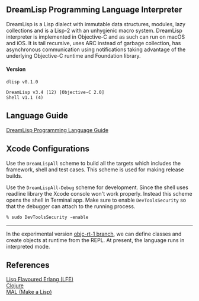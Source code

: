 ## DreamLisp Programming Language Interpreter

DreamLisp is a Lisp dialect with immutable data structures, modules, lazy collections and is a Lisp-2 with 
an unhygienic macro system. DreamLisp interpreter is implemented in Objective-C
and as such can run on macOS and iOS. It is tail recursive, uses ARC instead of
garbage collection, has asynchronous communication using notifications taking 
advantage of the underlying Objective-C runtime and Foundation library.  

#### Version

`dlisp v0.1.0`

```
DreamLisp v3.4 (12) [Objective-C 2.0]
Shell v1.1 (4)
```
## Language Guide

[DreamLisp Programming Language Guide](Language%20Guide.md)

## Xcode Configurations

Use the `DreamLispAll` scheme to build all the targets which includes the framework, shell and test cases. This scheme is used for making release builds.  

Use the `DreamLispAll-Debug` scheme for development. Since the shell uses readline library the Xcode console won't work properly. Instead this scheme opens the shell in Terminal app. Make sure to enable `DevToolsSecurity` so that the debugger can attach to the running process.

```
% sudo DevToolsSecurity -enable
```

---

In the experimental version [objc-rt-1 branch](https://github.com/jsloop42/dreamlisp/tree/objc-rt-1), 
we can define classes and create objects at runtime from the REPL. At present, 
the language runs in interpreted mode.  

## References

[Lisp Flavoured Erlang (LFE)](https://github.com/rvirding/lfe)  
[Clojure](https://clojure.org)  
[MAL (Make a Lisp)](https://github.com/kanaka/mal/)  
